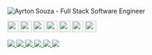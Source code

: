 <p align="left">
  <img src="https://github.com/ayrtonbsouza/ayrtonbsouza/assets/30063455/1f786e10-7242-4455-902a-9bd428ffe18f" 
  alt="Ayrton Souza - Full Stack Software Engineer" />
</p>
<p align="left">
<img src="https://img.shields.io/badge/javascript-%23f5f1ea.svg?&style=for-the-badge&logo=javascript&logoColor=%231c1914" height="25"/>
<img src="https://img.shields.io/badge/typescript%20-%23f5f1ea.svg?&style=for-the-badge&logo=typescript&logoColor=%231c1914" height="25"/>
<img src="https://img.shields.io/badge/node.js%20-%23f5f1ea.svg?&style=for-the-badge&logo=node.js&logoColor=%231c1914" height="25"/>
  <img src="https://img.shields.io/badge/go%20-%23f5f1ea.svg?&style=for-the-badge&logo=go&logoColor=%231c1914" height="25"/>
<img src="https://img.shields.io/badge/elixir%20-%23f5f1ea.svg?&style=for-the-badge&logo=elixir&logoColor=%231c1914" height="25"/>
<img src="https://img.shields.io/badge/react%20-%23f5f1ea.svg?&style=for-the-badge&logo=react&logoColor=%231c1914" height="25"/>
<img src="https://img.shields.io/badge/react%20native-%23f5f1ea.svg?&style=for-the-badge&logo=react&logoColor=%231c1914" height="25"/>
</p>

<p align="left">

  <a href="https://wa.me/5511941800859" alt="WhatsApp" target="_blank">
    <img src="https://img.shields.io/badge/-WhatsApp-f5f1ea?style=for-the-badge&logo=WhatsApp&logoColor=%231c1914" />
  </a>

  <a href="mailto:me@ayrtonsouza.com" alt="mail" target="_blank">
    <img src="https://img.shields.io/badge/-Mail-f5f1ea?style=for-the-badge&logo=gmail&logoColor=%231c1914" />
  </a>

  <a href="https://www.linkedin.com/in/ayrtonsouza" alt="LinkedIn" target="_blank">
    <img src="https://img.shields.io/badge/-LinkedIn-f5f1ea?style=for-the-badge&logo=Linkedin&logoColor=%231c1914" />
  </a>

  <a href="https://github.com/ayrtonbsouza" alt="GitHub" target="_blank">
    <img src="https://img.shields.io/badge/-GitHub-f5f1ea?style=for-the-badge&logo=Github&logoColor=%231c1914" />
  </a>
  
  <a href="https://medium.com/@ayrtonsouza" alt="Medium" target="_blank">
    <img src="https://img.shields.io/badge/-Medium-f5f1ea?style=for-the-badge&logo=Medium&logoColor=%231c1914" />
  </a>
  <a href="https://ayrtonsouza.com/" alt="Website" target="_blank">
    <img src="https://img.shields.io/badge/-Website-f5f1ea?style=for-the-badge&logo=nextdotjs&logoColor=%231c1914" />
  </a>
</p>
